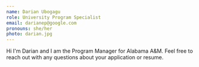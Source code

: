 ```yaml
---
name: Darian Ubogagu
role: University Program Specialist
email: darianep@google.com
pronouns: she/her
photo: darian.jpg
---
```


Hi I'm Darian and I am the Program Manager for Alabama A&M. Feel free to reach out with any questions about your application or resume.
